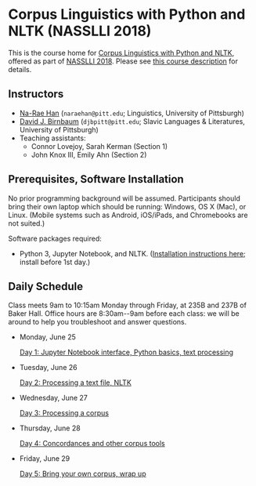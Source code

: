# Corpus Linguistics with Python and NLTK (NASSLLI 2018) 

This is the course home for [Corpus Linguistics with Python and NLTK](https://www.cmu.edu/nasslli2018/courses/index.html#nltk), offered as part of [NASSLLI 2018](https://www.cmu.edu/nasslli2018/index.html). Please see [this course description](https://www.cmu.edu/nasslli2018/courses/index.html#nltk) for details. 

## Instructors
- [Na-Rae Han](http://www.pitt.edu/~naraehan/) (`naraehan@pitt.edu`; Linguistics, University of Pittsburgh)
- [David J. Birnbaum](http://www.slavic.pitt.edu/person/david-j-birnbaum) (`djbpitt@pitt.edu`; Slavic Languages & Literatures, University of Pittsburgh)
- Teaching assistants:
  - Connor Lovejoy, Sarah Kerman (Section 1)
  - John Knox III, Emily Ahn (Section 2)


## Prerequisites, Software Installation
No prior programming background will be assumed. Participants should bring their own laptop which should be running: Windows, OS X (Mac), or Linux. (Mobile systems such as Android, iOS/iPads, and Chromebooks are not suited.)

Software packages required:
- Python 3, Jupyter Notebook, and NLTK. ([Installation instructions here](installation.md); install before 1st day.)

## Daily Schedule 

Class meets 9am to 10:15am Monday through Friday, at 235B and 237B of Baker Hall. Office hours are 8:30am--9am before each class: we will be around to help you troubleshoot and answer questions. 

- Monday, June 25

	[Day 1: Jupyter Notebook interface, Python basics, text processing](day1.ipynb) 

- Tuesday, June 26

	[Day 2: Processing a text file, NLTK](day2.ipynb)
	
- Wednesday, June 27

	[Day 3: Processing a corpus](day3.ipynb)
	
- Thursday, June 28

    [Day 4: Concordances and other corpus tools](day4.ipynb)

- Friday, June 29

    [Day 5: Bring your own corpus, wrap up](day5.ipynb)
